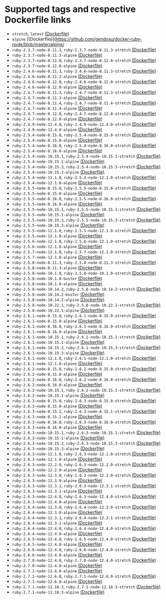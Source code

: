 # Supported tags and respective Dockerfile links

* `stretch`, `latest` [(Dockerfile)](https://github.com/gendosu/docker-ruby-node/blob/master/stretch/Dockerfile)
* `alpine` [(Dockerfile)](https://github.com/gendosu/docker-ruby-node/blob/master/alpine/
* `ruby-2.3.7-node-8.11.3`, `ruby-2.3.7-node-8.11.3-stretch` [(Dockerfile)](https://github.com/gendosu/docker-ruby-node/blob/ruby-2.3.7-node-8.11.3/stretch/Dockerfile)
* `ruby-2.3.7-node-8.11.3-alpine` [(Dockerfile)](https://github.com/gendosu/docker-ruby-node/blob/ruby-2.3.7-node-8.11.3/alpine/Dockerfile)
* `ruby-2.3.7-node-8.12.0`, `ruby-2.3.7-node-8.12.0-stretch` [(Dockerfile)](https://github.com/gendosu/docker-ruby-node/blob/ruby-2.3.7-node-8.12.0/stretch/Dockerfile)
* `ruby-2.3.7-node-8.12.0-alpine` [(Dockerfile)](https://github.com/gendosu/docker-ruby-node/blob/ruby-2.3.7-node-8.12.0/alpine/Dockerfile)
* `ruby-2.4.6-node-8.11.3`, `ruby-2.4.6-node-8.11.3-stretch` [(Dockerfile)](https://github.com/gendosu/docker-ruby-node/blob/ruby-2.4.6-node-8.11.3/stretch/Dockerfile)
* `ruby-2.4.6-node-8.11.3-alpine` [(Dockerfile)](https://github.com/gendosu/docker-ruby-node/blob/ruby-2.4.6-node-8.11.3/alpine/Dockerfile)
* `ruby-2.4.6-node-8.12.0`, `ruby-2.4.6-node-8.12.0-stretch` [(Dockerfile)](https://github.com/gendosu/docker-ruby-node/blob/ruby-2.4.6-node-8.12.0/stretch/Dockerfile)
* `ruby-2.4.6-node-8.12.0-alpine` [(Dockerfile)](https://github.com/gendosu/docker-ruby-node/blob/ruby-2.4.6-node-8.12.0/alpine/Dockerfile)
* `ruby-2.4.7-node-8.11.3`, `ruby-2.4.7-node-8.11.3-stretch` [(Dockerfile)](https://github.com/gendosu/docker-ruby-node/blob/ruby-2.4.7-node-8.11.3/stretch/Dockerfile)
* `ruby-2.4.7-node-8.11.3-alpine` [(Dockerfile)](https://github.com/gendosu/docker-ruby-node/blob/ruby-2.4.7-node-8.11.3/alpine/Dockerfile)
* `ruby-2.4.7-node-8.11.4`, `ruby-2.4.7-node-8.11.4-stretch` [(Dockerfile)](https://github.com/gendosu/docker-ruby-node/blob/ruby-2.4.7-node-8.11.4/stretch/Dockerfile)
* `ruby-2.4.7-node-8.11.4-alpine` [(Dockerfile)](https://github.com/gendosu/docker-ruby-node/blob/ruby-2.4.7-node-8.11.4/alpine/Dockerfile)
* `ruby-2.4.7-node-8.12.0`, `ruby-2.4.7-node-8.12.0-stretch` [(Dockerfile)](https://github.com/gendosu/docker-ruby-node/blob/ruby-2.4.7-node-8.12.0/stretch/Dockerfile)
* `ruby-2.4.7-node-8.12.0-alpine` [(Dockerfile)](https://github.com/gendosu/docker-ruby-node/blob/ruby-2.4.7-node-8.12.0/alpine/Dockerfile)
* `ruby-2.4.9-node-12.4.0`, `ruby-2.4.9-node-12.4.0-stretch` [(Dockerfile)](https://github.com/gendosu/docker-ruby-node/blob/ruby-2.4.9-node-12.4.0/stretch/Dockerfile)
* `ruby-2.4.9-node-12.4.0-alpine` [(Dockerfile)](https://github.com/gendosu/docker-ruby-node/blob/ruby-2.4.9-node-12.4.0/alpine/Dockerfile)
* `ruby-2.5.4-node-8.15.0`, `ruby-2.5.4-node-8.15.0-stretch` [(Dockerfile)](https://github.com/gendosu/docker-ruby-node/blob/ruby-2.5.4-node-8.15.0/stretch/Dockerfile)
* `ruby-2.5.4-node-8.15.0-alpine` [(Dockerfile)](https://github.com/gendosu/docker-ruby-node/blob/ruby-2.5.4-node-8.15.0/alpine/Dockerfile)
* `ruby-2.5.4-node-8.16.0`, `ruby-2.5.4-node-8.16.0-stretch` [(Dockerfile)](https://github.com/gendosu/docker-ruby-node/blob/ruby-2.5.4-node-8.16.0/stretch/Dockerfile)
* `ruby-2.5.4-node-8.16.0-alpine` [(Dockerfile)](https://github.com/gendosu/docker-ruby-node/blob/ruby-2.5.4-node-8.16.0/alpine/Dockerfile)
* `ruby-2.5.4-node-10.15.1`, `ruby-2.5.4-node-10.15.1-stretch` [(Dockerfile)](https://github.com/gendosu/docker-ruby-node/blob/ruby-2.5.4-node-10.15.1/stretch/Dockerfile)
* `ruby-2.5.4-node-10.15.1-alpine` [(Dockerfile)](https://github.com/gendosu/docker-ruby-node/blob/ruby-2.5.4-node-10.15.1/alpine/Dockerfile)
* `ruby-2.5.4-node-10.15.3`, `ruby-2.5.4-node-10.15.3-stretch` [(Dockerfile)](https://github.com/gendosu/docker-ruby-node/blob/ruby-2.5.4-node-10.15.3/stretch/Dockerfile)
* `ruby-2.5.4-node-10.15.3-alpine` [(Dockerfile)](https://github.com/gendosu/docker-ruby-node/blob/ruby-2.5.4-node-10.15.3/alpine/Dockerfile)
* `ruby-2.5.4-node-12.1.0`, `ruby-2.5.4-node-12.1.0-stretch` [(Dockerfile)](https://github.com/gendosu/docker-ruby-node/blob/ruby-2.5.4-node-12.1.0/stretch/Dockerfile)
* `ruby-2.5.4-node-12.1.0-alpine` [(Dockerfile)](https://github.com/gendosu/docker-ruby-node/blob/ruby-2.5.4-node-12.1.0/alpine/Dockerfile)
* `ruby-2.5.5-node-8.15.0`, `ruby-2.5.5-node-8.15.0-stretch` [(Dockerfile)](https://github.com/gendosu/docker-ruby-node/blob/ruby-2.5.5-node-8.15.0/stretch/Dockerfile)
* `ruby-2.5.5-node-8.15.0-alpine` [(Dockerfile)](https://github.com/gendosu/docker-ruby-node/blob/ruby-2.5.5-node-8.15.0/alpine/Dockerfile)
* `ruby-2.5.5-node-8.16.0`, `ruby-2.5.5-node-8.16.0-stretch` [(Dockerfile)](https://github.com/gendosu/docker-ruby-node/blob/ruby-2.5.5-node-8.16.0/stretch/Dockerfile)
* `ruby-2.5.5-node-8.16.0-alpine` [(Dockerfile)](https://github.com/gendosu/docker-ruby-node/blob/ruby-2.5.5-node-8.16.0/alpine/Dockerfile)
* `ruby-2.5.5-node-10.15.1`, `ruby-2.5.5-node-10.15.1-stretch` [(Dockerfile)](https://github.com/gendosu/docker-ruby-node/blob/ruby-2.5.5-node-10.15.1/stretch/Dockerfile)
* `ruby-2.5.5-node-10.15.1-alpine` [(Dockerfile)](https://github.com/gendosu/docker-ruby-node/blob/ruby-2.5.5-node-10.15.1/alpine/Dockerfile)
* `ruby-2.5.5-node-10.15.3`, `ruby-2.5.5-node-10.15.3-stretch` [(Dockerfile)](https://github.com/gendosu/docker-ruby-node/blob/ruby-2.5.5-node-10.15.3/stretch/Dockerfile)
* `ruby-2.5.5-node-10.15.3-alpine` [(Dockerfile)](https://github.com/gendosu/docker-ruby-node/blob/ruby-2.5.5-node-10.15.3/alpine/Dockerfile)
* `ruby-2.5.5-node-12.1.0`, `ruby-2.5.5-node-12.1.0-stretch` [(Dockerfile)](https://github.com/gendosu/docker-ruby-node/blob/ruby-2.5.5-node-12.1.0/stretch/Dockerfile)
* `ruby-2.5.5-node-12.1.0-alpine` [(Dockerfile)](https://github.com/gendosu/docker-ruby-node/blob/ruby-2.5.5-node-12.1.0/alpine/Dockerfile)
* `ruby-2.5.6-node-12.1.0`, `ruby-2.5.6-node-12.1.0-stretch` [(Dockerfile)](https://github.com/gendosu/docker-ruby-node/blob/ruby-2.5.6-node-12.1.0/stretch/Dockerfile)
* `ruby-2.5.6-node-12.1.0-alpine` [(Dockerfile)](https://github.com/gendosu/docker-ruby-node/blob/ruby-2.5.6-node-12.1.0/alpine/Dockerfile)
* `ruby-2.5.7-node-12.1.0`, `ruby-2.5.7-node-12.1.0-stretch` [(Dockerfile)](https://github.com/gendosu/docker-ruby-node/blob/ruby-2.5.7-node-12.1.0/stretch/Dockerfile)
* `ruby-2.5.7-node-12.1.0-alpine` [(Dockerfile)](https://github.com/gendosu/docker-ruby-node/blob/ruby-2.5.7-node-12.1.0/alpine/Dockerfile)
* `ruby-2.5.8-node-8.11.3`, `ruby-2.5.8-node-8.11.3-stretch` [(Dockerfile)](https://github.com/gendosu/docker-ruby-node/blob/ruby-2.5.8-node-8.11.3/stretch/Dockerfile)
* `ruby-2.5.8-node-8.11.3-alpine` [(Dockerfile)](https://github.com/gendosu/docker-ruby-node/blob/ruby-2.5.8-node-8.11.3/alpine/Dockerfile)
* `ruby-2.5.8-node-10.1.0`, `ruby-2.5.8-node-10.1.0-stretch` [(Dockerfile)](https://github.com/gendosu/docker-ruby-node/blob/ruby-2.5.8-node-10.1.0/stretch/Dockerfile)
* `ruby-2.5.8-node-10.1.0-buster` [(Dockerfile)](https://github.com/gendosu/docker-ruby-node/blob/ruby-2.5.8-node-10.1.0/buster/Dockerfile)
* `ruby-2.5.8-node-10.1.0-alpine` [(Dockerfile)](https://github.com/gendosu/docker-ruby-node/blob/ruby-2.5.8-node-10.1.0/alpine/Dockerfile)
* `ruby-2.5.8-node-10.14.2`, `ruby-2.5.8-node-10.14.2-stretch` [(Dockerfile)](https://github.com/gendosu/docker-ruby-node/blob/ruby-2.5.8-node-10.14.2/stretch/Dockerfile)
* `ruby-2.5.8-node-10.14.2-buster` [(Dockerfile)](https://github.com/gendosu/docker-ruby-node/blob/ruby-2.5.8-node-10.14.2/buster/Dockerfile)
* `ruby-2.5.8-node-10.14.2-alpine` [(Dockerfile)](https://github.com/gendosu/docker-ruby-node/blob/ruby-2.5.8-node-10.14.2/alpine/Dockerfile)
* `ruby-2.5.8-node-10.22.1`, `ruby-2.5.8-node-10.22.1-stretch` [(Dockerfile)](https://github.com/gendosu/docker-ruby-node/blob/ruby-2.5.8-node-10.22.1/stretch/Dockerfile)
* `ruby-2.5.8-node-10.22.1-alpine` [(Dockerfile)](https://github.com/gendosu/docker-ruby-node/blob/ruby-2.5.8-node-10.22.1/alpine/Dockerfile)
* `ruby-2.6.1-node-8.15.0`, `ruby-2.6.1-node-8.15.0-stretch` [(Dockerfile)](https://github.com/gendosu/docker-ruby-node/blob/ruby-2.6.1-node-8.15.0/stretch/Dockerfile)
* `ruby-2.6.1-node-8.15.0-alpine` [(Dockerfile)](https://github.com/gendosu/docker-ruby-node/blob/ruby-2.6.1-node-8.15.0/alpine/Dockerfile)
* `ruby-2.6.1-node-8.16.0`, `ruby-2.6.1-node-8.16.0-stretch` [(Dockerfile)](https://github.com/gendosu/docker-ruby-node/blob/ruby-2.6.1-node-8.16.0/stretch/Dockerfile)
* `ruby-2.6.1-node-8.16.0-alpine` [(Dockerfile)](https://github.com/gendosu/docker-ruby-node/blob/ruby-2.6.1-node-8.16.0/alpine/Dockerfile)
* `ruby-2.6.1-node-10.15.1`, `ruby-2.6.1-node-10.15.1-stretch` [(Dockerfile)](https://github.com/gendosu/docker-ruby-node/blob/ruby-2.6.1-node-10.15.1/stretch/Dockerfile)
* `ruby-2.6.1-node-10.15.1-alpine` [(Dockerfile)](https://github.com/gendosu/docker-ruby-node/blob/ruby-2.6.1-node-10.15.1/alpine/Dockerfile)
* `ruby-2.6.1-node-10.15.3`, `ruby-2.6.1-node-10.15.3-stretch` [(Dockerfile)](https://github.com/gendosu/docker-ruby-node/blob/ruby-2.6.1-node-10.15.3/stretch/Dockerfile)
* `ruby-2.6.1-node-10.15.3-alpine` [(Dockerfile)](https://github.com/gendosu/docker-ruby-node/blob/ruby-2.6.1-node-10.15.3/alpine/Dockerfile)
* `ruby-2.6.1-node-12.1.0`, `ruby-2.6.1-node-12.1.0-stretch` [(Dockerfile)](https://github.com/gendosu/docker-ruby-node/blob/ruby-2.6.1-node-12.1.0/stretch/Dockerfile)
* `ruby-2.6.1-node-12.1.0-alpine` [(Dockerfile)](https://github.com/gendosu/docker-ruby-node/blob/ruby-2.6.1-node-12.1.0/alpine/Dockerfile)
* `ruby-2.6.2-node-8.15.0`, `ruby-2.6.2-node-8.15.0-stretch` [(Dockerfile)](https://github.com/gendosu/docker-ruby-node/blob/ruby-2.6.2-node-8.15.0/stretch/Dockerfile)
* `ruby-2.6.2-node-8.15.0-alpine` [(Dockerfile)](https://github.com/gendosu/docker-ruby-node/blob/ruby-2.6.2-node-8.15.0/alpine/Dockerfile)
* `ruby-2.6.2-node-8.16.0`, `ruby-2.6.2-node-8.16.0-stretch` [(Dockerfile)](https://github.com/gendosu/docker-ruby-node/blob/ruby-2.6.2-node-8.16.0/stretch/Dockerfile)
* `ruby-2.6.2-node-8.16.0-alpine` [(Dockerfile)](https://github.com/gendosu/docker-ruby-node/blob/ruby-2.6.2-node-8.16.0/alpine/Dockerfile)
* `ruby-2.6.2-node-10.15.1`, `ruby-2.6.2-node-10.15.1-stretch` [(Dockerfile)](https://github.com/gendosu/docker-ruby-node/blob/ruby-2.6.2-node-10.15.1/stretch/Dockerfile)
* `ruby-2.6.2-node-10.15.1-alpine` [(Dockerfile)](https://github.com/gendosu/docker-ruby-node/blob/ruby-2.6.2-node-10.15.1/alpine/Dockerfile)
* `ruby-2.6.3-node-8.15.0`, `ruby-2.6.3-node-8.15.0-stretch` [(Dockerfile)](https://github.com/gendosu/docker-ruby-node/blob/ruby-2.6.3-node-8.15.0/stretch/Dockerfile)
* `ruby-2.6.3-node-8.15.0-alpine` [(Dockerfile)](https://github.com/gendosu/docker-ruby-node/blob/ruby-2.6.3-node-8.15.0/alpine/Dockerfile)
* `ruby-2.6.3-node-8.15.1`, `ruby-2.6.3-node-8.15.1-stretch` [(Dockerfile)](https://github.com/gendosu/docker-ruby-node/blob/ruby-2.6.3-node-8.15.1/stretch/Dockerfile)
* `ruby-2.6.3-node-8.15.1-alpine` [(Dockerfile)](https://github.com/gendosu/docker-ruby-node/blob/ruby-2.6.3-node-8.15.1/alpine/Dockerfile)
* `ruby-2.6.3-node-8.16.0`, `ruby-2.6.3-node-8.16.0-stretch` [(Dockerfile)](https://github.com/gendosu/docker-ruby-node/blob/ruby-2.6.3-node-8.16.0/stretch/Dockerfile)
* `ruby-2.6.3-node-8.16.0-alpine` [(Dockerfile)](https://github.com/gendosu/docker-ruby-node/blob/ruby-2.6.3-node-8.16.0/alpine/Dockerfile)
* `ruby-2.6.3-node-10.15.1`, `ruby-2.6.3-node-10.15.1-stretch` [(Dockerfile)](https://github.com/gendosu/docker-ruby-node/blob/ruby-2.6.3-node-10.15.1/stretch/Dockerfile)
* `ruby-2.6.3-node-10.15.1-alpine` [(Dockerfile)](https://github.com/gendosu/docker-ruby-node/blob/ruby-2.6.3-node-10.15.1/alpine/Dockerfile)
* `ruby-2.6.3-node-10.15.3`, `ruby-2.6.3-node-10.15.3-stretch` [(Dockerfile)](https://github.com/gendosu/docker-ruby-node/blob/ruby-2.6.3-node-10.15.3/stretch/Dockerfile)
* `ruby-2.6.3-node-10.15.3-alpine` [(Dockerfile)](https://github.com/gendosu/docker-ruby-node/blob/ruby-2.6.3-node-10.15.3/alpine/Dockerfile)
* `ruby-2.6.3-node-12.1.0`, `ruby-2.6.3-node-12.1.0-stretch` [(Dockerfile)](https://github.com/gendosu/docker-ruby-node/blob/ruby-2.6.3-node-12.1.0/stretch/Dockerfile)
* `ruby-2.6.3-node-12.1.0-alpine` [(Dockerfile)](https://github.com/gendosu/docker-ruby-node/blob/ruby-2.6.3-node-12.1.0/alpine/Dockerfile)
* `ruby-2.6.3-node-12.2.0`, `ruby-2.6.3-node-12.2.0-stretch` [(Dockerfile)](https://github.com/gendosu/docker-ruby-node/blob/ruby-2.6.3-node-12.2.0/stretch/Dockerfile)
* `ruby-2.6.3-node-12.2.0-alpine` [(Dockerfile)](https://github.com/gendosu/docker-ruby-node/blob/ruby-2.6.3-node-12.2.0/alpine/Dockerfile)
* `ruby-2.6.3-node-12.3.0`, `ruby-2.6.3-node-12.3.0-stretch` [(Dockerfile)](https://github.com/gendosu/docker-ruby-node/blob/ruby-2.6.3-node-12.3.0/stretch/Dockerfile)
* `ruby-2.6.3-node-12.3.0-alpine` [(Dockerfile)](https://github.com/gendosu/docker-ruby-node/blob/ruby-2.6.3-node-12.3.0/alpine/Dockerfile)
* `ruby-2.6.3-node-12.3.1`, `ruby-2.6.3-node-12.3.1-stretch` [(Dockerfile)](https://github.com/gendosu/docker-ruby-node/blob/ruby-2.6.3-node-12.3.1/stretch/Dockerfile)
* `ruby-2.6.3-node-12.3.1-alpine` [(Dockerfile)](https://github.com/gendosu/docker-ruby-node/blob/ruby-2.6.3-node-12.3.1/alpine/Dockerfile)
* `ruby-2.6.3-node-12.4.0`, `ruby-2.6.3-node-12.4.0-stretch` [(Dockerfile)](https://github.com/gendosu/docker-ruby-node/blob/ruby-2.6.3-node-12.4.0/stretch/Dockerfile)
* `ruby-2.6.3-node-12.4.0-alpine` [(Dockerfile)](https://github.com/gendosu/docker-ruby-node/blob/ruby-2.6.3-node-12.4.0/alpine/Dockerfile)
* `ruby-2.6.4-node-12.3.0`, `ruby-2.6.4-node-12.3.0-stretch` [(Dockerfile)](https://github.com/gendosu/docker-ruby-node/blob/ruby-2.6.4-node-12.3.0/stretch/Dockerfile)
* `ruby-2.6.4-node-12.3.0-alpine` [(Dockerfile)](https://github.com/gendosu/docker-ruby-node/blob/ruby-2.6.4-node-12.3.0/alpine/Dockerfile)
* `ruby-2.6.4-node-12.3.1`, `ruby-2.6.4-node-12.3.1-stretch` [(Dockerfile)](https://github.com/gendosu/docker-ruby-node/blob/ruby-2.6.4-node-12.3.1/stretch/Dockerfile)
* `ruby-2.6.4-node-12.3.1-alpine` [(Dockerfile)](https://github.com/gendosu/docker-ruby-node/blob/ruby-2.6.4-node-12.3.1/alpine/Dockerfile)
* `ruby-2.6.4-node-12.4.0`, `ruby-2.6.4-node-12.4.0-stretch` [(Dockerfile)](https://github.com/gendosu/docker-ruby-node/blob/ruby-2.6.4-node-12.4.0/stretch/Dockerfile)
* `ruby-2.6.4-node-12.4.0-alpine` [(Dockerfile)](https://github.com/gendosu/docker-ruby-node/blob/ruby-2.6.4-node-12.4.0/alpine/Dockerfile)
* `ruby-2.6.5-node-12.4.0`, `ruby-2.6.5-node-12.4.0-stretch` [(Dockerfile)](https://github.com/gendosu/docker-ruby-node/blob/ruby-2.6.5-node-12.4.0/stretch/Dockerfile)
* `ruby-2.6.5-node-12.4.0-alpine` [(Dockerfile)](https://github.com/gendosu/docker-ruby-node/blob/ruby-2.6.5-node-12.4.0/alpine/Dockerfile)
* `ruby-2.6.6-node-12.4.0`, `ruby-2.6.6-node-12.4.0-stretch` [(Dockerfile)](https://github.com/gendosu/docker-ruby-node/blob/ruby-2.6.6-node-12.4.0/stretch/Dockerfile)
* `ruby-2.6.6-node-12.4.0-alpine` [(Dockerfile)](https://github.com/gendosu/docker-ruby-node/blob/ruby-2.6.6-node-12.4.0/alpine/Dockerfile)
* `ruby-2.7.0-node-12.4.0`, `ruby-2.7.0-node-12.4.0-stretch` [(Dockerfile)](https://github.com/gendosu/docker-ruby-node/blob/ruby-2.7.0-node-12.4.0/stretch/Dockerfile)
* `ruby-2.7.0-node-12.4.0-alpine` [(Dockerfile)](https://github.com/gendosu/docker-ruby-node/blob/ruby-2.7.0-node-12.4.0/alpine/Dockerfile)
* `ruby-2.7.1-node-12.4.0-alpine` [(Dockerfile)](https://github.com/gendosu/docker-ruby-node/blob/ruby-2.7.1-node-12.4.0/alpine/Dockerfile)
* `ruby-2.7.1-node-12.6.0`, `ruby-2.7.1-node-12.6.0-stretch` [(Dockerfile)](https://github.com/gendosu/docker-ruby-node/blob/ruby-2.7.1-node-12.6.0/stretch/Dockerfile)
* `ruby-2.7.1-node-12.6.0-alpine` [(Dockerfile)](https://github.com/gendosu/docker-ruby-node/blob/ruby-2.7.1-node-12.6.0/alpine/Dockerfile)
* `ruby-2.7.1-node-12.18.3`, `ruby-2.7.1-node-12.18.3-stretch` [(Dockerfile)](https://github.com/gendosu/docker-ruby-node/blob/ruby-2.7.1-node-12.18.3/stretch/Dockerfile)
* `ruby-2.7.1-node-12.18.3-alpine` [(Dockerfile)](https://github.com/gendosu/docker-ruby-node/blob/ruby-2.7.1-node-12.18.3/alpine/Dockerfile)
